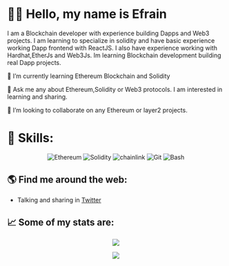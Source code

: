 # 👋🏻 Hello, my name is Efrain

I am a Blockchain  developer with experience building Dapps and Web3 projects. I am learning to specialize in solidity and have  basic experience working  Dapp frontend  with ReactJS. I also have experience working  with Hardhat,EtherJs and Web3Js. Im learning Blockchain development building real Dapp projects.

🌱 I’m currently learning Ethereum Blockchain and Solidity

💬 Ask me any about Ethereum,Solidity or Web3 protocols. I am interested in learning and sharing.

👯 I’m looking to collaborate on any Ethereum or layer2 projects.


# 🎯 Skills:
<p align="center">
  <img src="https://img.shields.io/badge/Ethereum-3C3C3D?style=for-the-badge&logo=Ethereum&logoColor=white" alt="Ethereum" />
  <img src="https://img.shields.io/badge/Solidity-e6e6e6?style=for-the-badge&logo=solidity&logoColor=black" alt="Solidity" />  
  <img src="https://img.shields.io/badge/chainlink-375BD2?style=for-the-badge&logo=chainlink&logoColor=white" alt="chainlink" /> 
  <img src="https://img.shields.io/badge/Git-F05032?style=for-the-badge&logo=git&logoColor=white" alt="Git" />
  <img src="https://img.shields.io/badge/GNU%20Bash-4EAA25?style=for-the-badge&logo=GNU%20Bash&logoColor=white" alt="Bash" />
</p>

## 🌎 Find me around the web:
- Talking and sharing in <a href="https://twitter.com/0xefrain">Twitter</a>



## 📈 Some of my stats are:
<p align="center">
  <img align="" src="https://github-readme-stats.vercel.app/api?username=0xefrain&theme=nightowl&show_icons=true&hide=contribs" />
</p>
<p align="center">
  <img align="" src="https://visitor-badge.laobi.icu/badge?page_id=0xefrain.0xefrain" />
</p>
